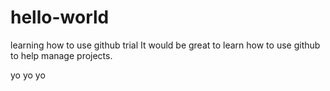 # hello-world
learning how to use github trial
It would be great to learn how to use github to help manage projects.

yo 
yo
yo
